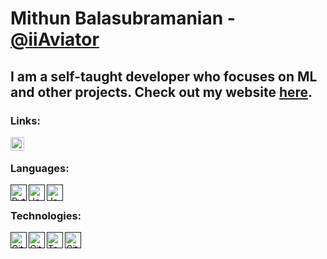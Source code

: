 # Mithun Balasubramanian - [@iiAviator](https://www.github.com/iiAviator)

## I am a self-taught developer who focuses on ML and other projects. Check out my website [here](https://www.mithunb.com).

### Links:
[<img align="left" alt="iiAviator | LinkedIn" width="22px" src="https://cdn.jsdelivr.net/npm/simple-icons@v3/icons/linkedin.svg" />](https://www.linkedin.com/in/iiaviator/)

<br>

### Languages:
[<img align="left" alt="Python" width="26px" src="https://cdn.jsdelivr.net/npm/simple-icons@v3/icons/python.svg" />]()[<img align="left" alt="JavaScript" width="26px" src="https://cdn.jsdelivr.net/npm/simple-icons@v3/icons/javascript.svg" />]()[<img align="left" alt="Java" width="26px" src="https://cdn.jsdelivr.net/npm/simple-icons@v3/icons/java.svg" />]()

<br>

### Technologies:
[<img align="left" alt="Git" width="26px" src="https://cdn.jsdelivr.net/npm/simple-icons@v3/icons/git.svg" />]()[<img align="left" alt="GitHub" width="26px" src="https://cdn.jsdelivr.net/npm/simple-icons@v3/icons/github.svg" />]()[<img align="left" alt="Tensorflow" width="26px" src="https://cdn.jsdelivr.net/npm/simple-icons@v3/icons/tensorflow.svg" />]()[<img align="left" alt="GitHub" width="26px" src="https://cdn.jsdelivr.net/npm/simple-icons@v3/icons/discord.svg" />]()

